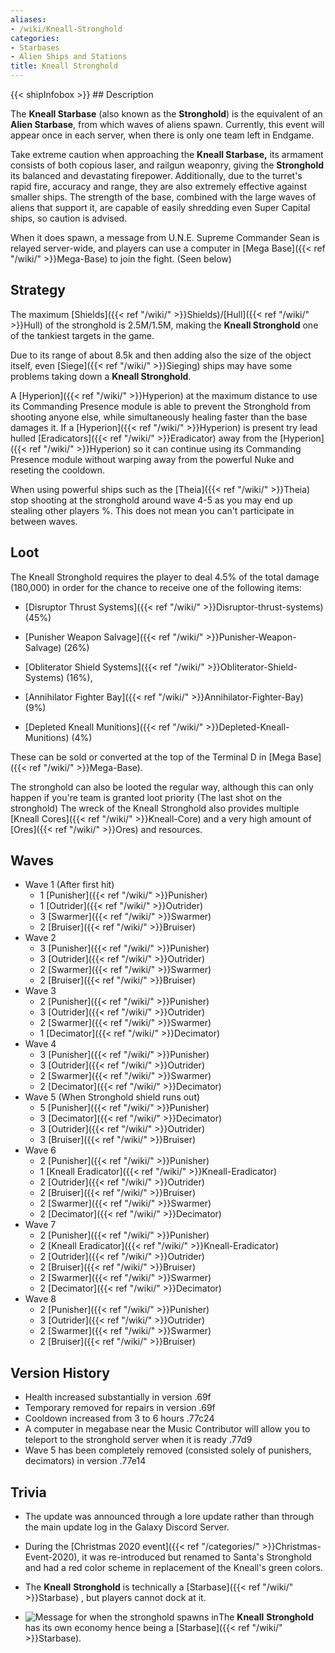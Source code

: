 ```yaml
---
aliases:
- /wiki/Kneall-Stronghold
categories:
- Starbases
- Alien Ships and Stations
title: Kneall Stronghold
---
```


{{< shipInfobox >}} ## Description

The **Kneall Starbase** (also known as the **Stronghold**) is the equivalent of an **Alien Starbase**, from which waves of aliens spawn. Currently, this event will appear once in each server, when there is only one team left in Endgame.

Take extreme caution when approaching the **Kneall Starbase,** its armament consists of both copious laser, and railgun weaponry, giving the **Stronghold** its balanced and devastating firepower. Additionally, due to the turret's rapid fire, accuracy and range, they are also extremely effective against smaller ships. The strength of the base, combined with the large waves of aliens that support it, are capable of easily shredding even Super Capital ships, so caution is advised.

When it does spawn, a message from U.N.E. Supreme Commander Sean is relayed server-wide, and players can use a computer in [Mega Base]({{< ref "/wiki/" >}}Mega-Base) to join the fight. (Seen below)

## Strategy

The maximum [Shields]({{< ref "/wiki/" >}}Shields)/[Hull]({{< ref "/wiki/" >}}Hull) of the stronghold is 2.5M/1.5M, making the **Kneall Stronghold** one of the tankiest targets in the game.

Due to its range of about 8.5k and then adding also the size of the object itself, even [Siege]({{< ref "/wiki/" >}}Sieging) ships may have some problems taking down a **Kneall Stronghold**.

A [Hyperion]({{< ref "/wiki/" >}}Hyperion) at the maximum distance to use its Commanding Presence module is able to prevent the Stronghold from shooting anyone else, while simultaneously healing faster than the base damages it. If a [Hyperion]({{< ref "/wiki/" >}}Hyperion) is present try lead hulled [Eradicators]({{< ref "/wiki/" >}}Eradicator) away from the [Hyperion]({{< ref "/wiki/" >}}Hyperion) so it can continue using its Commanding Presence module without warping away from the powerful Nuke and reseting the cooldown.

When using powerful ships such as the [Theia]({{< ref "/wiki/" >}}Theia) stop shooting at the stronghold around wave 4-5 as you may end up stealing other players %. This does not mean you can't participate in between waves.

## Loot

The Kneall Stronghold requires the player to deal 4.5% of the total damage (180,000) in order for the chance to receive one of the following items:

- [Disruptor Thrust Systems]({{< ref "/wiki/" >}}Disruptor-thrust-systems) (45%)

<!-- -->

- [Punisher Weapon Salvage]({{< ref "/wiki/" >}}Punisher-Weapon-Salvage) (26%)

<!-- -->

- [Obliterator Shield Systems]({{< ref "/wiki/" >}}Obliterator-Shield-Systems) (16%),

<!-- -->

- [Annihilator Fighter Bay]({{< ref "/wiki/" >}}Annihilator-Fighter-Bay) (9%)

<!-- -->

- [Depleted Kneall Munitions]({{< ref "/wiki/" >}}Depleted-Kneall-Munitions) (4%)

These can be sold or converted at the top of the Terminal D in [Mega Base]({{< ref "/wiki/" >}}Mega-Base).

The stronghold can also be looted the regular way, although this can only happen if you're team is granted loot priority (The last shot on the stronghold) The wreck of the Kneall Stronghold also provides multiple [Kneall Cores]({{< ref "/wiki/" >}}Kneall-Core) and a very high amount of [Ores]({{< ref "/wiki/" >}}Ores) and resources.

## Waves

- Wave 1 (After first hit)
  - 1 [Punisher]({{< ref "/wiki/" >}}Punisher)
  - 1 [Outrider]({{< ref "/wiki/" >}}Outrider)
  - 3 [Swarmer]({{< ref "/wiki/" >}}Swarmer)
  - 2 [Bruiser]({{< ref "/wiki/" >}}Bruiser)
- Wave 2
  - 3 [Punisher]({{< ref "/wiki/" >}}Punisher)
  - 3 [Outrider]({{< ref "/wiki/" >}}Outrider)
  - 2 [Swarmer]({{< ref "/wiki/" >}}Swarmer)
  - 2 [Bruiser]({{< ref "/wiki/" >}}Bruiser)
- Wave 3
  - 2 [Punisher]({{< ref "/wiki/" >}}Punisher)
  - 3 [Outrider]({{< ref "/wiki/" >}}Outrider)
  - 2 [Swarmer]({{< ref "/wiki/" >}}Swarmer)
  - 1 [Decimator]({{< ref "/wiki/" >}}Decimator)
- Wave 4
  - 3 [Punisher]({{< ref "/wiki/" >}}Punisher)
  - 3 [Outrider]({{< ref "/wiki/" >}}Outrider)
  - 2 [Swarmer]({{< ref "/wiki/" >}}Swarmer)
  - 2 [Decimator]({{< ref "/wiki/" >}}Decimator)
- Wave 5 (When Stronghold shield runs out)
  - 5 [Punisher]({{< ref "/wiki/" >}}Punisher)
  - 3 [Decimator]({{< ref "/wiki/" >}}Decimator)
  - 3 [Outrider]({{< ref "/wiki/" >}}Outrider)
  - 3 [Bruiser]({{< ref "/wiki/" >}}Bruiser)
- Wave 6
  - 2 [Punisher]({{< ref "/wiki/" >}}Punisher)
  - 1 [Kneall Eradicator]({{< ref "/wiki/" >}}Kneall-Eradicator)
  - 2 [Outrider]({{< ref "/wiki/" >}}Outrider)
  - 2 [Bruiser]({{< ref "/wiki/" >}}Bruiser)
  - 2 [Swarmer]({{< ref "/wiki/" >}}Swarmer)
  - 2 [Decimator]({{< ref "/wiki/" >}}Decimator)
- Wave 7
  - 2 [Punisher]({{< ref "/wiki/" >}}Punisher)
  - 2 [Kneall Eradicator]({{< ref "/wiki/" >}}Kneall-Eradicator)
  - 2 [Outrider]({{< ref "/wiki/" >}}Outrider)
  - 2 [Bruiser]({{< ref "/wiki/" >}}Bruiser)
  - 2 [Swarmer]({{< ref "/wiki/" >}}Swarmer)
  - 2 [Decimator]({{< ref "/wiki/" >}}Decimator)
- Wave 8
  - 2 [Punisher]({{< ref "/wiki/" >}}Punisher)
  - 3 [Outrider]({{< ref "/wiki/" >}}Outrider)
  - 2 [Swarmer]({{< ref "/wiki/" >}}Swarmer)
  - 2 [Bruiser]({{< ref "/wiki/" >}}Bruiser)

## Version History 

- Health increased substantially in version .69f
- Temporary removed for repairs in version .69f
- Cooldown increased from 3 to 6 hours .77c24
- A computer in megabase near the Music Contributor will allow you to teleport to the stronghold server when it is ready .77d9
- Wave 5 has been completely removed (consisted solely of punishers, decimators) in version .77e14

## Trivia

- The update was announced through a lore update rather than through the main update log in the Galaxy Discord Server.
- During the [Christmas 2020 event]({{< ref "/categories/" >}}Christmas-Event-2020), it was re-introduced but renamed to Santa's Stronghold and had a red color scheme in replacement of the Kneall's green colors.
- The **Kneall** **Stronghold** is technically a [Starbase]({{< ref "/wiki/" >}}Starbase) , but players cannot dock at it.

- ![Message for when the stronghold spawns
in](Message.png "Message for when the stronghold spawns in")The **Kneall** **Stronghold** has its own economy hence being a [Starbase]({{< ref "/wiki/" >}}Starbase).